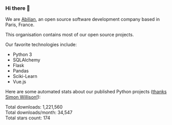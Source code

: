 ### Hi there 👋

We are [Abilian](https://abilian.com/), an open source software development company based in Paris, France.

This organisation contains most of our open source projects.

Our favorite technologies include:

- Python 3
- SQLAlchemy
- Flask
- Pandas
- Sciki-Learn
- Vue.js

Here are some automated stats about our published Python projects
([thanks Simon Willison!][sw-post]):

<!--marker-->
Total downloads: 1,221,560<br>
Total downloads/month: 34,547<br>
Total stars count: 174
<!--end-->

[sw-post]: https://simonwillison.net/2020/Jul/10/self-updating-profile-readme/